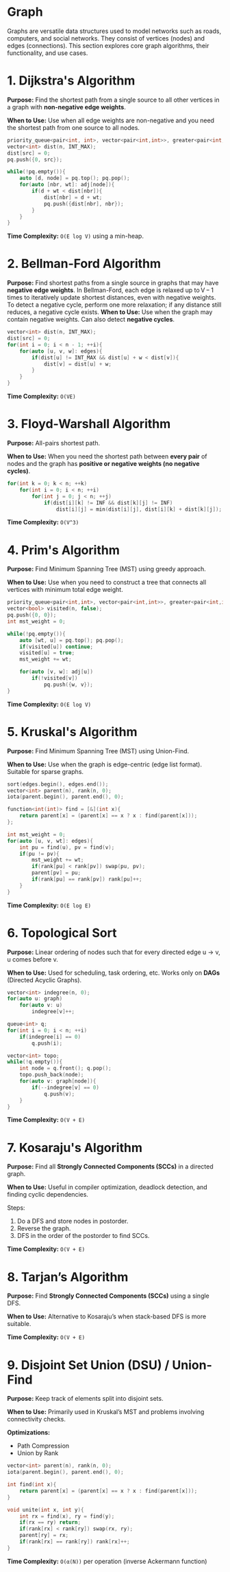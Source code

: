 # Graph

Graphs are versatile data structures used to model networks such as roads, computers, and social networks. They consist of vertices (nodes) and edges (connections). This section explores core graph algorithms, their functionality, and use cases.


# 1. Dijkstra's Algorithm

**Purpose:** Find the shortest path from a single source to all other vertices in a graph with **non-negative edge weights**.

**When to Use:** Use when all edge weights are non-negative and you need the shortest path from one source to all nodes.

```cpp
priority_queue<pair<int, int>, vector<pair<int,int>>, greater<pair<int,int>>> pq;
vector<int> dist(n, INT_MAX);
dist[src] = 0;
pq.push({0, src});

while(!pq.empty()){
    auto [d, node] = pq.top(); pq.pop();
    for(auto [nbr, wt]: adj[node]){
        if(d + wt < dist[nbr]){
            dist[nbr] = d + wt;
            pq.push({dist[nbr], nbr});
        }
    }
}
```

**Time Complexity:** `O(E log V)` using a min-heap.


# 2. Bellman-Ford Algorithm

**Purpose:** Find shortest paths from a single source in graphs that may have **negative edge weights**.
In Bellman-Ford, each edge is relaxed up to V − 1 times to iteratively update shortest distances, even with negative weights.
To detect a negative cycle, perform one more relaxation; if any distance still reduces, a negative cycle exists.
**When to Use:** Use when the graph may contain negative weights. Can also detect **negative cycles**.

```cpp
vector<int> dist(n, INT_MAX);
dist[src] = 0;
for(int i = 0; i < n - 1; ++i){
    for(auto [u, v, w]: edges){
        if(dist[u] != INT_MAX && dist[u] + w < dist[v]){
            dist[v] = dist[u] + w;
        }
    }
}
```

**Time Complexity:** `O(VE)`


# 3. Floyd-Warshall Algorithm

**Purpose:** All-pairs shortest path.

**When to Use:** When you need the shortest path between **every pair** of nodes and the graph has **positive or negative weights (no negative cycles)**.

```cpp
for(int k = 0; k < n; ++k)
    for(int i = 0; i < n; ++i)
        for(int j = 0; j < n; ++j)
            if(dist[i][k] != INF && dist[k][j] != INF)
                dist[i][j] = min(dist[i][j], dist[i][k] + dist[k][j]);
```

**Time Complexity:** `O(V^3)`


# 4. Prim's Algorithm

**Purpose:** Find Minimum Spanning Tree (MST) using greedy approach.

**When to Use:** Use when you need to construct a tree that connects all vertices with minimum total edge weight.

```cpp
priority_queue<pair<int,int>, vector<pair<int,int>>, greater<pair<int,int>>> pq;
vector<bool> visited(n, false);
pq.push({0, 0});
int mst_weight = 0;

while(!pq.empty()){
    auto [wt, u] = pq.top(); pq.pop();
    if(visited[u]) continue;
    visited[u] = true;
    mst_weight += wt;

    for(auto [v, w]: adj[u])
        if(!visited[v])
            pq.push({w, v});
}
```

**Time Complexity:** `O(E log V)`


# 5. Kruskal's Algorithm

**Purpose:** Find Minimum Spanning Tree (MST) using Union-Find.

**When to Use:** Use when the graph is edge-centric (edge list format). Suitable for sparse graphs.

```cpp
sort(edges.begin(), edges.end());
vector<int> parent(n), rank(n, 0);
iota(parent.begin(), parent.end(), 0);

function<int(int)> find = [&](int x){
    return parent[x] = (parent[x] == x ? x : find(parent[x]));
};

int mst_weight = 0;
for(auto [u, v, wt]: edges){
    int pu = find(u), pv = find(v);
    if(pu != pv){
        mst_weight += wt;
        if(rank[pu] < rank[pv]) swap(pu, pv);
        parent[pv] = pu;
        if(rank[pu] == rank[pv]) rank[pu]++;
    }
}
```

**Time Complexity:** `O(E log E)`


# 6. Topological Sort

**Purpose:** Linear ordering of nodes such that for every directed edge u → v, u comes before v.

**When to Use:** Used for scheduling, task ordering, etc. Works only on **DAGs** (Directed Acyclic Graphs).

```cpp
vector<int> indegree(n, 0);
for(auto u: graph)
    for(auto v: u)
        indegree[v]++;

queue<int> q;
for(int i = 0; i < n; ++i)
    if(indegree[i] == 0)
        q.push(i);

vector<int> topo;
while(!q.empty()){
    int node = q.front(); q.pop();
    topo.push_back(node);
    for(auto v: graph[node]){
        if(--indegree[v] == 0)
            q.push(v);
    }
}
```

**Time Complexity:** `O(V + E)`


# 7. Kosaraju's Algorithm

**Purpose:** Find all **Strongly Connected Components (SCCs)** in a directed graph.

**When to Use:** Useful in compiler optimization, deadlock detection, and finding cyclic dependencies.

Steps:
1. Do a DFS and store nodes in postorder.
2. Reverse the graph.
3. DFS in the order of the postorder to find SCCs.

**Time Complexity:** `O(V + E)`


# 8. Tarjan’s Algorithm

**Purpose:** Find **Strongly Connected Components (SCCs)** using a single DFS.

**When to Use:** Alternative to Kosaraju’s when stack-based DFS is more suitable.

**Time Complexity:** `O(V + E)`


# 9. Disjoint Set Union (DSU) / Union-Find

**Purpose:** Keep track of elements split into disjoint sets.

**When to Use:** Primarily used in Kruskal’s MST and problems involving connectivity checks.

**Optimizations:**
- Path Compression
- Union by Rank

```cpp
vector<int> parent(n), rank(n, 0);
iota(parent.begin(), parent.end(), 0);

int find(int x){
    return parent[x] = (parent[x] == x ? x : find(parent[x]));
}

void unite(int x, int y){
    int rx = find(x), ry = find(y);
    if(rx == ry) return;
    if(rank[rx] < rank[ry]) swap(rx, ry);
    parent[ry] = rx;
    if(rank[rx] == rank[ry]) rank[rx]++;
}
```

**Time Complexity:** `O(α(N))` per operation (inverse Ackermann function)
